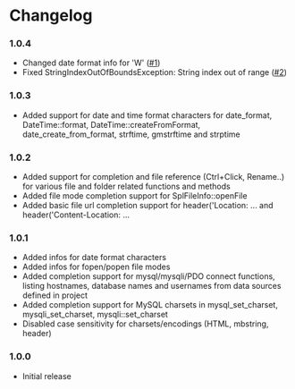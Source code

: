 Changelog
=========

### 1.0.4
* Changed date format info for 'W' ([#1](https://github.com/King2500/PhpAdvancedAutoComplete/pull/1))
* Fixed StringIndexOutOfBoundsException: String index out of range ([#2](https://github.com/King2500/PhpAdvancedAutoComplete/issues/2))

### 1.0.3
* Added support for date and time format characters for date_format, DateTime::format, DateTime::createFromFormat,
  date_create_from_format, strftime, gmstrftime and strptime

### 1.0.2
* Added support for completion and file reference (Ctrl+Click, Rename..) for various file and folder related functions and methods
* Added file mode completion support for SplFileInfo::openFile
* Added basic file url completion support for header('Location: ... and header('Content-Location: ...

### 1.0.1
* Added infos for date format characters
* Added infos for fopen/popen file modes
* Added completion support for mysql/mysqli/PDO connect functions, listing hostnames, database names and usernames from data sources defined in project
* Added completion support for MySQL charsets in mysql_set_charset, mysqli_set_charset, mysqli::set_charset
* Disabled case sensitivity for charsets/encodings (HTML, mbstring, header)

### 1.0.0
* Initial release
